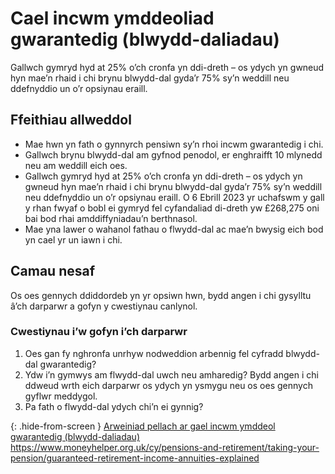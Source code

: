 # Cael incwm ymddeoliad gwarantedig (blwydd-daliadau)

Gallwch gymryd hyd at 25% o’ch cronfa yn ddi-dreth – os ydych yn gwneud hyn mae’n rhaid i chi brynu blwydd-dal gyda’r 75% sy’n weddill neu ddefnyddio un o’r opsiynau eraill.

## Ffeithiau allweddol

* Mae hwn yn fath o gynnyrch pensiwn sy’n rhoi incwm gwarantedig i chi.
* Gallwch brynu blwydd-dal am gyfnod penodol, er enghraifft 10 mlynedd neu am weddill eich oes.
* Gallwch gymryd hyd at 25% o’ch cronfa yn ddi-dreth – os ydych yn gwneud hyn mae’n rhaid i chi brynu blwydd-dal gyda’r 75% sy’n weddill neu ddefnyddio un o’r opsiynau eraill. O 6 Ebrill 2023 yr uchafswm y gall y rhan fwyaf o bobl ei gymryd fel cyfandaliad di-dreth yw £268,275 oni bai bod rhai amddiffyniadau’n berthnasol.
* Mae yna lawer o wahanol fathau o flwydd-dal ac mae’n bwysig eich bod yn cael yr un iawn i chi.

## Camau nesaf

Os oes gennych ddiddordeb yn yr opsiwn hwn, bydd angen i chi gysylltu â’ch darparwr a gofyn y cwestiynau canlynol.

### Cwestiynau i’w gofyn i’ch darparwr

1. Oes gan fy nghronfa unrhyw nodweddion arbennig fel cyfradd blwydd-dal gwarantedig?
2. Ydw i’n gymwys am flwydd-dal uwch neu amharedig? Bydd angen i chi ddweud wrth eich darparwr os ydych yn ysmygu neu os oes gennych gyflwr meddygol.
3. Pa fath o flwydd-dal ydych chi’n ei gynnig?

{: .hide-from-screen }
[Arweiniad pellach ar gael incwm ymddeol gwarantedig (blwydd-daliadau)](https://www.moneyhelper.org.uk/cy/pensions-and-retirement/taking-your-pension/guaranteed-retirement-income-annuities-explained)<br>
https://www.moneyhelper.org.uk/cy/pensions-and-retirement/taking-your-pension/guaranteed-retirement-income-annuities-explained
